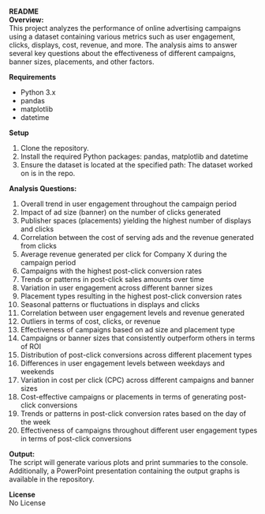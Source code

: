 **README**<Br>
**Overview:**<br>
This project analyzes the performance of online advertising campaigns using a dataset containing various metrics such as user engagement, clicks, displays, cost, revenue, and more. The analysis aims to answer several key questions about the effectiveness of different campaigns, banner sizes, placements, and other factors.

**Requirements**<br>
- Python 3.x
- pandas
- matplotlib
- datetime

**Setup**<br>
1. Clone the repository.
2. Install the required Python packages: pandas, matplotlib and datetime
3. Ensure the dataset is located at the specified path: The dataset worked on is in the repo.

**Analysis Questions:**<br>
1.  Overall trend in user engagement throughout the campaign period
2.  Impact of ad size (banner) on the number of clicks generated
3.  Publisher spaces (placements) yielding the highest number of displays and clicks
4.  Correlation between the cost of serving ads and the revenue generated from clicks
5.  Average revenue generated per click for Company X during the campaign period
6.  Campaigns with the highest post-click conversion rates
7.  Trends or patterns in post-click sales amounts over time
8.  Variation in user engagement across different banner sizes
9.  Placement types resulting in the highest post-click conversion rates
10. Seasonal patterns or fluctuations in displays and clicks
11. Correlation between user engagement levels and revenue generated
12. Outliers in terms of cost, clicks, or revenue
13. Effectiveness of campaigns based on ad size and placement type
14. Campaigns or banner sizes that consistently outperform others in terms of ROI
15. Distribution of post-click conversions across different placement types
16. Differences in user engagement levels between weekdays and weekends
17. Variation in cost per click (CPC) across different campaigns and banner sizes
18. Cost-effective campaigns or placements in terms of generating post-click conversions
19. Trends or patterns in post-click conversion rates based on the day of the week
20. Effectiveness of campaigns throughout different user engagement types in terms of post-click conversions

**Output:**<br>
The script will generate various plots and print summaries to the console. Additionally, a PowerPoint presentation containing the output graphs is available in the repository.

**License**<br>
No License
